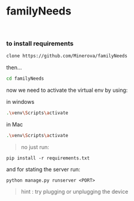 # familyNeeds

<br>

### to install requirements

```bash
clone https://github.com/Minerova/familyNeeds
```
then...

```bash
cd familyNeeds
```

now we need to activate the virtual env by using:

in windows
```bash
.\venv\Scripts\activate
```
in Mac
```bash
.\venv\Scripts\activate
```
> no just run:
```
pip install -r requirements.txt
```

and for stating the server run:
```
python manage.py runserver <PORT>
```


> hint : try plugging or unplugging the device

<br>
